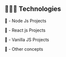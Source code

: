 ## 👨🏻‍💻 Technologies

🔴 - Node Js Projects

🔴 - React js Projects

🔴 - Vanilla JS Projects

🔴 - Other concepts

